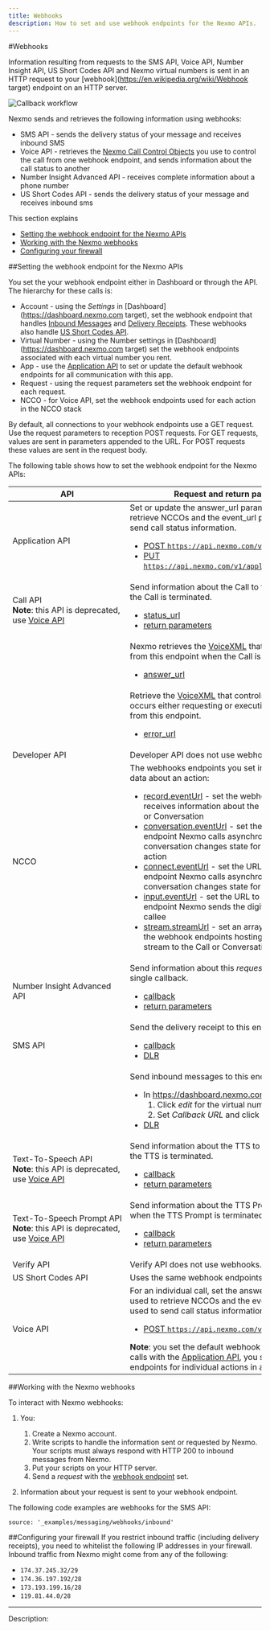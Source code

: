 ```yaml
---
title: Webhooks
description: How to set and use webhook endpoints for the Nexmo APIs.
---
```


#Webhooks

Information resulting from requests to the SMS API, Voice API, Number Insight API, US Short Codes API and Nexmo virtual numbers is sent in an HTTP request to your [webhook](https://en.wikipedia.org/wiki/Webhook target) endpoint on an HTTP server.

![Callback workflow](/assets/images/workflow_callbacks.svg)

Nexmo sends and retrieves the following information using webhooks:

* SMS API - sends the delivery status of your message and receives inbound SMS
* Voice API - retrieves the [Nexmo Call Control Objects](voice/voice-api/nexmo-call-control-objects) you use to control the call from one webhook endpoint, and sends information about the call status to another
* Number Insight Advanced API - receives complete information about a phone number
* US Short Codes API - sends the delivery status of your message and receives inbound sms

This section explains

* [Setting the webhook endpoint for the Nexmo APIs](#setting)
* [Working with the Nexmo webhooks ](#interact)
* [Configuring your firewall ](#configuring)

##Setting the webhook endpoint for the Nexmo APIs

You set the your webhook endpoint either in Dashboard or through the API. The hierarchy for these calls is:

* Account - using the *Settings* in [Dashboard](https://dashboard.nexmo.com  target), set the webhook endpoint that handles [Inbound Messages](messaging/sms-api/api-reference#inbound) and [Delivery Receipts](messaging/sms-api/api-reference#delivery_receipt). These webhooks also handle [US Short Codes API](messaging/us-short-codes-api).
* Virtual Number - using the Number settings in [Dashboard](https://dashboard.nexmo.com target) set the webhook endpoints associated with each virtual number you rent.
* App - use the [Application API](tools/application-api) to set or update the default webhook endpoints for all communication with this app.
* Request - using the request parameters set the webhook endpoint for each request.
* NCCO - for Voice API, set the webhook endpoints used for each action in the NCCO stack

By default, all connections to your webhook endpoints use a GET request. Use the request parameters to reception POST requests. For GET requests, values are sent in parameters appended to the URL. For POST requests these values are sent in the request body.

The following table shows how to set the webhook endpoint for the Nexmo APIs:

API | Request and return parameters
-- | --
Application API | Set or update the answer_url parameter used to retrieve NCCOs and the event_url parameter used to send call status information. <ul><li>[POST `https://api.nexmo.com/v1/applications`](tools/application-api/api-reference#create)</li><li>[PUT `https://api.nexmo.com/v1/applications/{app_uuid}`](tools/application-api/api-reference#update)</li></ul></ul>
Call API<br>**Note**: this API is deprecated, use [Voice API](voice/voice-api) | Send information about the Call to this endpoint when the Call is terminated. <ul><li>[status_url](voice/voice-deprecated/call/request#status_url)</li><li>[return parameters](voice/voice-deprecated/call/status-codes)</li></ul>  
&nbsp; | Nexmo retrieves the [VoiceXML](voice/voice-deprecated/call/voice-xml) that controls your Call from this endpoint when the Call is answered. <ul><li>[answer_url](voice/voice-deprecated/call/request#answer_url)</li></ul>
&nbsp; | Retrieve the [VoiceXML](voice/voice-deprecated/call/voice-xml) that controls the call if an error occurs either requesting or executing your VoiceXML from this endpoint.  <ul><li>[error_url](voice/voice-deprecated/call/request#error_url)</li></ul>|
Developer API | Developer API does not use webhooks.
<a name="ncco"></a>NCCO |  The webhooks endpoints you set in an NCCO receive data about an action: <ul><li>[record.eventUrl](voice/voice-api/ncco-reference#record) - set the webhook endpoint that receives information about the recording for a Call or Conversation</li><li>[conversation.eventUrl](voice/voice-api/ncco-reference#conversation) - set the URL to the webhook endpoint Nexmo calls asynchronously when a conversation changes state for this conversation action</li><li>[connect.eventUrl](voice/voice-api/ncco-reference#connect) - set the URL to the webhook endpoint Nexmo calls asynchronously when a conversation changes state for this connect action</li><li>[input.eventUrl](voice/voice-api/ncco-reference#input) - set the URL to the webhook endpoint Nexmo sends the digits pressed by the callee</li><li>[stream.streamUrl](voice/voice-api/ncco-reference#stream) - set an array of URLS  pointing to the webhook endpoints hosting the audio file to stream to the Call or Conversation</li></ul> |
Number Insight Advanced API  | Send information about this *request* to [callback](number-insight/advanced-async/api-reference#callback) in a single callback. <ul><li>[callback ](number-insight/advanced-async/api-reference#callback) </li><li>[return parameters ](number-insight/advanced-async/api-reference#ni-return-parameters ) </li></ul>  
SMS API | Send the delivery receipt to this endpoint. <ul><li>[callback](messaging/sms-api/api-reference#callback)</li><li>[DLR ](messaging/sms-api/api-reference#delivery_receipt) </li></ul>  
&nbsp; | Send inbound messages to this endpoint. <ul><li>In https://dashboard.nexmo.com/your-numbers: <ol><li>Click *edit* for the virtual number.</li><li>Set *Callback URL* and click *Update*.</li></ol></li><li>[DLR ](messaging/sms-api/api-reference#delivery_receipt)</li></ul>
Text-To-Speech API <br>**Note**: this API is deprecated, use [Voice API](voice/voice-api) |Send information about the TTS to this endpoint when the TTS is terminated. <ul><li>[callback ](voice/voice-deprecated/text-to-speech/request#callback)</li><li>[return parameters ](voice/voice-deprecated/text-to-speech/status-codes) </li></ul>
<span style="white-space:nowrap;">Text-To-Speech Prompt API</span> <br>**Note**: this API is deprecated, use [Voice API](voice/voice-api)| Send information about the TTS Prompt to this endpoint when the TTS Prompt is terminated. <ul><li>[callback ](voice/voice-deprecated/text-to-speech-prompt/request#callback)</li><li>[return parameters ](voice/voice-deprecated/text-to-speech-prompt/status-codes ) </li></ul>
Verify API | Verify API does not use webhooks.
<span style="white-space:nowrap;">US Short Codes API</span> | Uses the same webhook endpoints as the SMS API.
Voice API | For an individual call, set the answer_url parameter used to retrieve NCCOs and the event_url parameter used to send call status information. <ul><li> [POST `https://api.nexmo.com/v1/calls`](voice/voice-api/api-reference#call_create) </li></ul> **Note**: you set the default webhook endpoints for all calls with the [Application API](#application_api), you set the webhook endpoints for individual actions in a call using  [NCCO](#ncco)s. |


##Working with the Nexmo webhooks

To interact with Nexmo webhooks:

1. You:

    1. Create a Nexmo account.
    2. Write scripts to handle the information sent or requested by Nexmo. Your scripts must always respond with HTTP 200 to inbound messages from Nexmo.
    3. Put your scripts on your HTTP server.
    4. Send a *request* with the [webhook endpoint](#setting) set.

2. Information about your request is sent to your webhook endpoint.

The following code examples are webhooks for the SMS API:

```tabbed_examples
source: '_examples/messaging/webhooks/inbound'
```

<a name="configuring"></a>
##Configuring your firewall
If you restrict inbound traffic (including delivery receipts), you need to whitelist the following IP addresses in your firewall. Inbound traffic from Nexmo might come from any of the following:

* `174.37.245.32/29`
* `174.36.197.192/28`
* `173.193.199.16/28`
* `119.81.44.0/28`

----
Description:
